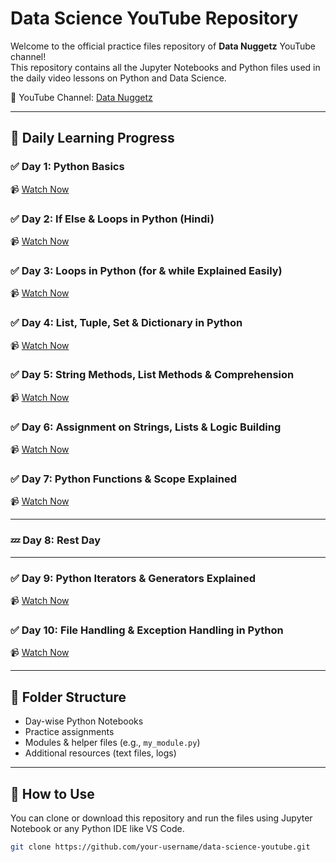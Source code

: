 # Data Science YouTube Repository

Welcome to the official practice files repository of **Data Nuggetz** YouTube channel!  
This repository contains all the Jupyter Notebooks and Python files used in the daily video lessons on Python and Data Science.

🔗 YouTube Channel: [Data Nuggetz](https://www.youtube.com/@DATANUGGETz)

---

## 📅 Daily Learning Progress

### ✅ Day 1: Python Basics  
📹 [Watch Now](https://www.youtube.com/@DATANUGGETz)

### ✅ Day 2: If Else & Loops in Python (Hindi)  
📹 [Watch Now](https://www.youtube.com/watch?v=c1SaiQECIvI)

### ✅ Day 3: Loops in Python (for & while Explained Easily)  
📹 [Watch Now](https://www.youtube.com/watch?v=EIbz58nTDMc)

### ✅ Day 4: List, Tuple, Set & Dictionary in Python  
📹 [Watch Now](https://www.youtube.com/watch?v=iB0HFBLGKOI)

### ✅ Day 5: String Methods, List Methods & Comprehension  
📹 [Watch Now](https://www.youtube.com/watch?v=wFYx_jA_fZ0)

### ✅ Day 6: Assignment on Strings, Lists & Logic Building  
📹 [Watch Now](https://www.youtube.com/watch?v=jqIUZ7IcN5s)

### ✅ Day 7: Python Functions & Scope Explained  
📹 [Watch Now](https://www.youtube.com/watch?v=p2hoE94vWFA)

---

### 💤 Day 8: Rest Day

---

### ✅ Day 9: Python Iterators & Generators Explained  
📹 [Watch Now](https://youtu.be/PoyHjjbUVfo)

### ✅ Day 10: File Handling & Exception Handling in Python  
📹 [Watch Now](https://youtu.be/ffvp760SZm4)

---

## 📂 Folder Structure

- Day-wise Python Notebooks
- Practice assignments
- Modules & helper files (e.g., `my_module.py`)
- Additional resources (text files, logs)

---

## 🚀 How to Use

You can clone or download this repository and run the files using Jupyter Notebook or any Python IDE like VS Code.

```bash
git clone https://github.com/your-username/data-science-youtube.git
